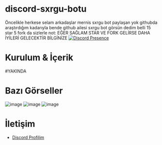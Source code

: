 # discord-sxrgu-botu
Öncelikle herkese selam arkadaşlar mernis sxrgu bot paylaşan yok githubda araştırdığım kadarıyla bende github ailesi sxrgu bot görsün dedim belli 15 star 5 fork da sizlerle
  not: EĞER SAĞLAM STAR VE FORK GELİRSE DAHA İYİLERİ GELECEKTİR BİLGİNİZE
[![Discord Presence](https://lanyard.cnrad.dev/api/560917924257464320?hideStatus=true)](https://discord.com/users/560917924257464320)

  
 # Kurulum & İçerik 
#YAKINDA
 
# Bazı Görseller  

![image](https://user-images.githubusercontent.com/97955568/212469696-64e57eb9-5982-4f1b-83b2-1b520c57668c.png)
![image](https://user-images.githubusercontent.com/97955568/212469724-64a7429c-e1e3-4720-a46e-db779db27a2a.png)
![image](https://user-images.githubusercontent.com/97955568/212469736-49865203-97dd-4985-ae83-c148955c52b0.png)


 # İletişim 

 - [Discord Profilim](https://discord.com/users/560917924257464320)

